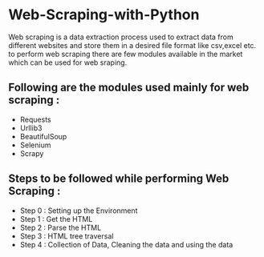 # Web-Scraping-with-Python
Web scraping is a data extraction process used to extract data from different websites and store them in a desired file format like csv,excel etc. 
to perform web scraping there are few modules available in the market which can be used for web sraping. 

## Following are the modules used mainly for web scraping : 
* Requests
* Urllib3
* BeautifulSoup
* Selenium
* Scrapy

## Steps to be followed while performing Web Scraping : 

* Step 0 : Setting up the Environment
* Step 1 : Get the HTML
* Step 2 : Parse the HTML
* Step 3 : HTML tree traversal
* Step 4 : Collection of Data, Cleaning the data and using the data
